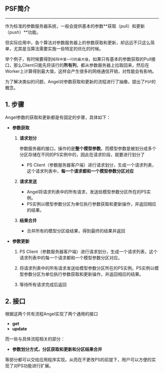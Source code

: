 ## PSF简介

---

作为标准的参数服务器系统，一般会提供基本的参数**获取（pull）和更新（push）**功能。

但实际应用中，各个算法对参数服务器上的参数获取和更新，却远远不只这么简单，尤其是当算法需要实施一些特定的优化的时候。

举个例子，有时候要得到`矩阵中某一行的最大值`，如果只有基本的参数获取的Pull接口，那么Client只能先将该行的**所有列**，都从参数服务器上拉取回来，然后在Worker上计算得到最大值，这样会产生很多的网络通信开销，对性能会有影响。

为了解决类似的问题，Angel对参数获取和更新的流程进行了抽像，提出了`PSF`的概念。


## 1. 步骤

Angel参数的获取和更新都是有固定的步骤，具体如下：

* **参数获取**

	1. **请求划分**
		
		参数服务器的接口，操作的是**整个模型参数**。而模型参数是被划分成多个分区存储在不同的PS实例中的，因此在请求阶段，就要进行划分了
		
		* PS Client（参数服务器客户端）进行请求划分，生成一个请求列表，这个请求列表中，**每一个请求都和一个模型参数分区对应**
	
	2. **请求发送** 
		* Angel将请求列表中的所有请求，发送给模型参数分区所在的PS实例。
		* PS实例以模型参数分区为单位执行参数获取和更新操作，并返回相应的结果。

	3. **结果合并**
		*  合并所有的模型分区级结果，得到最终的结果并返回

*  **参数更新**

	1. PS Client（参数服务器客户端）进行请求划分，生成一个请求列表，这个请求列表中的每一个请求都和一个模型参数分区对应。

	2. 将请求列表中的所有请求发送给模型参数分区所在的PS实例。PS实例以模型参数分区为单位执行参数获取和更新操作，并返回相应的结果。

	3. 等待所有请求完成后返回

## 2. 接口

根据这两个共有流程Angel实现了两个通用的接口

* **get**
* **update**

而一些与具体流程相关的部分：

* **参数划分方式，分区获取和更新和分区结果合并**

等部分都可以交给应用程序实现。从而在不更改PS的前提下，用户可以方便的实现了对PS功能进行扩展。